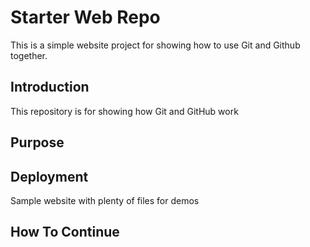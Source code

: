# Starter Web Repo

This is a simple website project for
showing how to use Git and Github together. 
## Introduction

This repository is for showing how Git and GitHub work

## Purpose

## Deployment

Sample website with plenty of files for demos
## How To Continue
